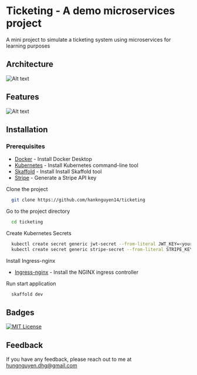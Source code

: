 # Ticketing - A demo microservices project

A mini project to simulate a ticketing system using microservices for learning purposes

## Architecture

![Alt text](https://user-images.githubusercontent.com/23608297/201879392-578a3986-b50c-4896-baab-6c6afa91876e.png "Design System")

## Features

![Alt text](https://user-images.githubusercontent.com/23608297/201879424-5189ea12-7d12-448a-b2a2-ced641955be4.png "Features")

## Installation

### Prerequisites

- [Docker](https://docs.docker.com/desktop/install/mac-install/) - Install Docker Desktop
- [Kubernetes](https://kubernetes.io/docs/tasks/tools/) - Install Kubernetes command-line tool
- [Skaffold](https://skaffold.dev/docs/quickstart/) - Install Install Skaffold tool
- [Stripe](https://stripe.com/docs/keys/) - Generate a Stripe API key

Clone the project

```bash
  git clone https://github.com/hanknguyen14/ticketing
```

Go to the project directory

```bash
  cd ticketing
```

Create Kubernetes Secrets

```bash
  kubectl create secret generic jwt-secret --from-literal JWT_KEY=<your_key>
  kubectl create secret generic stripe-secret --from-literal STRIPE_KEY=<your_stripe_key>
```

Install Ingress-nginx

- [Ingress-nginx](https://kubernetes.github.io/ingress-nginx/deploy/#quick-start) - Install the NGINX ingress controller

Run start application

```bash
  skaffold dev
```

## Badges

[![MIT License](https://img.shields.io/badge/License-MIT-green.svg)](https://choosealicense.com/licenses/mit/)

## Feedback

If you have any feedback, please reach out to me at hungnguyen.dhg@gmail.com
